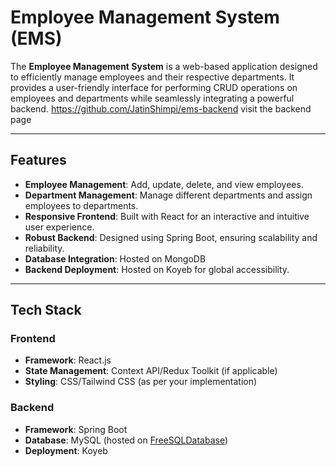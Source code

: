 # Employee Management System (EMS)

The **Employee Management System** is a web-based application designed to efficiently manage employees and their respective departments. It provides a user-friendly interface for performing CRUD operations on employees and departments while seamlessly integrating a powerful backend. https://github.com/JatinShimpi/ems-backend visit the backend page

---

## Features

- **Employee Management**: Add, update, delete, and view employees.
- **Department Management**: Manage different departments and assign employees to departments.
- **Responsive Frontend**: Built with React for an interactive and intuitive user experience.
- **Robust Backend**: Designed using Spring Boot, ensuring scalability and reliability.
- **Database Integration**: Hosted on MongoDB
- **Backend Deployment**: Hosted on Koyeb for global accessibility.

---

## Tech Stack

### Frontend
- **Framework**: React.js
- **State Management**: Context API/Redux Toolkit (if applicable)
- **Styling**: CSS/Tailwind CSS (as per your implementation)

### Backend
- **Framework**: Spring Boot
- **Database**: MySQL (hosted on [FreeSQLDatabase](https://www.freesqldatabase.com/))
- **Deployment**: Koyeb

